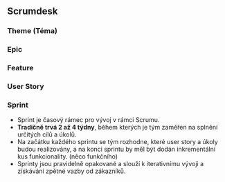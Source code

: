 ## Scrumdesk
### Theme (Téma)
### Epic
### Feature
### User Story
### Sprint
- Sprint je časový rámec pro vývoj v rámci Scrumu. 
- **Tradičně trvá 2 až 4 týdny**, během kterých je tým zaměřen na splnění určitých cílů a úkolů. 
- Na začátku každého sprintu se tým rozhodne, které user story a úkoly budou realizovány, a na konci sprintu by měl být dodán inkrementální kus funkcionality. (něco funkčního) 
- Sprinty jsou pravidelně opakované a slouží k iterativnímu vývoji a získávání zpětné vazby od zákazníků.